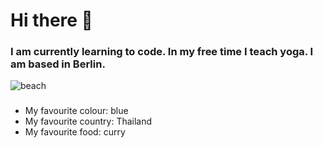 
# Hi there 👋

### I am currently learning to code. In my free time I teach yoga. I am based in Berlin.

![beach](https://www.gohawaii.com/sites/default/files/hero-unit-images/11500_mauibeaches.jpg)

### 
- My favourite colour: blue
- My favourite country: Thailand
- My favourite food: curry
<!--
**ivannemeth/ivannemeth** is a ✨ _special_ ✨ repository because its `README.md` (this file) appears on your GitHub profile.

Here are some ideas to get you started:

- 🔭 I’m currently working on ...
- 🌱 I’m currently learning ...
- 👯 I’m looking to collaborate on ...
- 🤔 I’m looking for help with ...
- 💬 Ask me about ...
- 📫 How to reach me: ...
- 😄 Pronouns: ...
- ⚡ Fun fact: ...
-->
